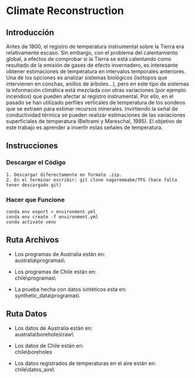 # Climate Reconstruction


## Introducción  
<p style=”text-align: justify;”>
Antes de 1800, el registro de temperatura instrumental sobre la Tierra era relativamente escaso. Sin embargo, con el problema del calentamiento global, a efectos de comprobar si la Tierra se está calentando como resultado de la emisión de gases de efecto invernadero, es interesante obtener estimaciones de temperatura en intervalos temporales anteriores. Una de los opciones es analizar sistemas biológicos (isótopos que intervienen en conchas, anillos de árboles...), pero en este tipo de sistemas la información climática está mezclada con otras variaciones (por ejemplo incendios) que pueden afectar al registro instrumental. Por ello, en el pasado se han utilizado perfiles verticales de temperatura de los sondeos que se extraen para estimar recursos minerales. Invirtiendo la señal de conductividad térmica se pueden realizar estimaciones de las variaciones superficiales de temperatura (Beltrami y Mareschal, 1995). El objetivo de este trabajo es aprender a invertir estas señales de temperatura.  </p>

## Instrucciones

### Descargar el Código
```
1. Descargar diferectamente en formato .zip.
2. En el terminar escribir: git clone nagoremeabe/TFG (hace falta tener descargado git)
```
### Hacer que Funcione

```
conda env export > environment.yml
conda env create -f environment.yml
conda activate venv
```

## Ruta Archivos

- Los programas de Australia están en:   
australia\programas\  

- Los programas de Chile están en:   
chile\programas\   

- La prueba hecha con datos sintéticos esta en:  
synthetic_data\programas\

## Ruta Datos
- Los datos de Australia están en:   
australia\boreholes\raw\  
  
- Los datos de Chile están en:   
chile\boreholes  

- Los datos registrados de temperaturas en el aire están en:
chile\datos_aire\
